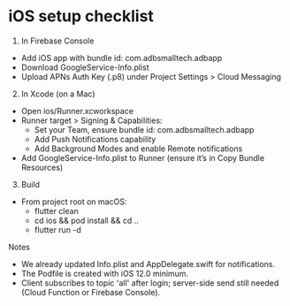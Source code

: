 # iOS setup checklist

1) In Firebase Console
- Add iOS app with bundle id: com.adbsmalltech.adbapp
- Download GoogleService-Info.plist
- Upload APNs Auth Key (.p8) under Project Settings > Cloud Messaging

2) In Xcode (on a Mac)
- Open ios/Runner.xcworkspace
- Runner target > Signing & Capabilities:
  - Set your Team, ensure bundle id: com.adbsmalltech.adbapp
  - Add Push Notifications capability
  - Add Background Modes and enable Remote notifications
- Add GoogleService-Info.plist to Runner (ensure it’s in Copy Bundle Resources)

3) Build
- From project root on macOS:
  - flutter clean
  - cd ios && pod install && cd ..
  - flutter run -d <your iPhone>

Notes
- We already updated Info.plist and AppDelegate.swift for notifications.
- The Podfile is created with iOS 12.0 minimum.
- Client subscribes to topic 'all' after login; server-side send still needed (Cloud Function or Firebase Console).
